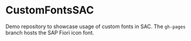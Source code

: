 # CustomFontsSAC

Demo repository to showcase usage of custom fonts in SAC.
The `gh-pages` branch hosts the SAP Fiori icon font.
